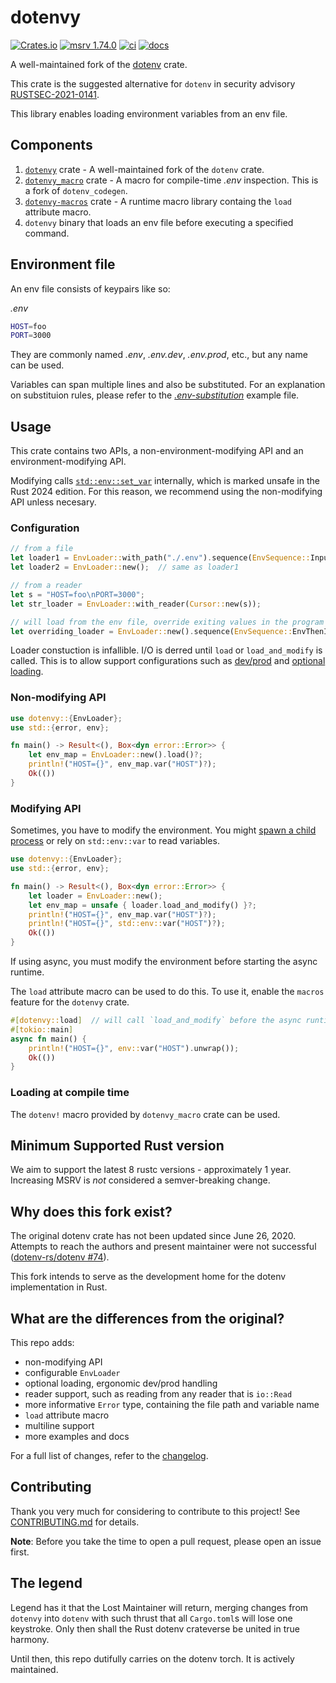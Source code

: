 # dotenvy

[![Crates.io](https://img.shields.io/crates/v/dotenvy.svg)](https://crates.io/crates/dotenvy)
[![msrv
1.74.0](https://img.shields.io/badge/msrv-1.74.0-dea584.svg?logo=rust)](https://github.com/rust-lang/rust/releases/tag/1.74.0)
[![ci](https://github.com/allan2/dotenvy/actions/workflows/ci.yml/badge.svg)](https://github.com/allan2/dotenvy/actions/workflows/ci.yml)
[![docs](https://img.shields.io/docsrs/dotenvy?logo=docs.rs)](https://docs.rs/dotenvy/)

A well-maintained fork of the [dotenv](https://github.com/dotenv-rs/dotenv) crate.

This crate is the suggested alternative for `dotenv` in security advisory [RUSTSEC-2021-0141](https://rustsec.org/advisories/RUSTSEC-2021-0141.html).

This library enables loading environment variables from an env file.

## Components

1. [`dotenvy`](https://crates.io/crates/dotenvy) crate - A well-maintained fork of the `dotenv` crate.
2. [`dotenvy_macro`](https://crates.io/crates/dotenvy_macro) crate - A macro for compile-time _.env_ inspection. This is a fork of `dotenv_codegen`.
3. [`dotenvy-macros`](https://crates.io/crates/dotenvy-macros) crate - A runtime macro library containg the `load` attribute macro.
4. `dotenvy` binary that loads an env file before executing a specified command.

## Environment file

An env file consists of keypairs like so:

_.env_

```sh
HOST=foo
PORT=3000
```

They are commonly named _.env_, _.env.dev_, _.env.prod_, etc., but any name can be used.

Variables can span multiple lines and also be substituted. For an explanation on substituion rules, please refer to
the [_.env-substitution_](.env-substitution) example file.

## Usage

This crate contains two APIs, a non-environment-modifying API and an environment-modifying API.

Modifying calls [`std::env::set_var`](`https://doc.rust-lang.org/std/env/fn.set_var.html`) internally,
which is marked unsafe in the Rust 2024 edition. For this reason, we recommend using the non-modifying API unless
necesary.

### Configuration

```rs
// from a file
let loader1 = EnvLoader::with_path("./.env").sequence(EnvSequence::InputThenEnv);
let loader2 = EnvLoader::new();  // same as loader1

// from a reader
let s = "HOST=foo\nPORT=3000";
let str_loader = EnvLoader::with_reader(Cursor::new(s));

// will load from the env file, override exiting values in the program environment
let overriding_loader = EnvLoader::new().sequence(EnvSequence::EnvThenInput);
```

Loader constuction is infallible. I/O is derred until `load` or `load_and_modify` is called.
This is to allow support configurations such as [dev/prod](examples/dev-prod/src/main.rs) and
[optional loading](examples/optional/src/main.rs).

### Non-modifying API

```rs
use dotenvy::{EnvLoader};
use std::{error, env};

fn main() -> Result<(), Box<dyn error::Error>> {
    let env_map = EnvLoader::new().load()?;
    println!("HOST={}", env_map.var("HOST")?);
    Ok(())
}
```

### Modifying API

Sometimes, you have to modify the environment. You might [spawn a child process](examples/modify/src/main.rs) or rely
on `std::env::var` to read variables.

```rs
use dotenvy::{EnvLoader};
use std::{error, env};

fn main() -> Result<(), Box<dyn error::Error>> {
    let loader = EnvLoader::new();
    let env_map = unsafe { loader.load_and_modify() }?;
    println!("HOST={}", env_map.var("HOST")?);
    println!("HOST={}", std::env::var("HOST")?);
    Ok(())
}
```

If using async, you must modify the environment before starting the async runtime.

The `load` attribute macro can be used to do this. To use it, enable the `macros` feature for the `dotenvy` crate.

```rs
#[dotenvy::load]  // will call `load_and_modify` before the async runtime is started
#[tokio::main]
async fn main() {
    println!("HOST={}", env::var("HOST").unwrap());
    Ok(())
}
```

### Loading at compile time

The `dotenv!` macro provided by `dotenvy_macro` crate can be used.

## Minimum Supported Rust version

We aim to support the latest 8 rustc versions - approximately 1 year. Increasing
MSRV is _not_ considered a semver-breaking change.

## Why does this fork exist?

The original dotenv crate has not been updated since June 26, 2020. Attempts to reach the authors and present maintainer were not successful ([dotenv-rs/dotenv #74](https://github.com/dotenv-rs/dotenv/issues/74)).

This fork intends to serve as the development home for the dotenv implementation in Rust.

## What are the differences from the original?

This repo adds:

- non-modifying API
- configurable `EnvLoader`
- optional loading, ergonomic dev/prod handling
- reader support, such as reading from any reader that is `io::Read`
- more informative `Error` type, containing the file path and variable name
- `load` attribute macro
- multiline support
- more examples and docs

For a full list of changes, refer to the [changelog](./CHANGELOG.md).

## Contributing

Thank you very much for considering to contribute to this project! See
[CONTRIBUTING.md](./CONTRIBUTING.md) for details.

**Note**: Before you take the time to open a pull request, please open an issue first.

## The legend

Legend has it that the Lost Maintainer will return, merging changes from `dotenvy` into `dotenv` with such thrust that all `Cargo.toml`s will lose one keystroke. Only then shall the Rust dotenv crateverse be united in true harmony.

Until then, this repo dutifully carries on the dotenv torch. It is actively maintained.
